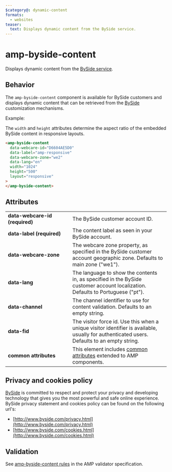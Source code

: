 ```yaml
---
$category@: dynamic-content
formats:
  - websites
teaser:
  text: Displays dynamic content from the BySide service.
---
```


<!--
Copyright 2018 The AMP HTML Authors. All Rights Reserved.

Licensed under the Apache License, Version 2.0 (the "License");
you may not use this file except in compliance with the License.
You may obtain a copy of the License at

      http://www.apache.org/licenses/LICENSE-2.0

Unless required by applicable law or agreed to in writing, software
distributed under the License is distributed on an "AS-IS" BASIS,
WITHOUT WARRANTIES OR CONDITIONS OF ANY KIND, either express or implied.
See the License for the specific language governing permissions and
limitations under the License.
-->

# amp-byside-content

Displays dynamic content from the [BySide service](http://www.byside.com/).

## Behavior

The `amp-byside-content` component is available for BySide customers and
displays dynamic content that can be retrieved from the [BySide](http://www.byside.com/) customization mechanisms.

Example:

The `width` and `height` attributes determine the aspect ratio of the embedded BySide content in responsive layouts.

```html
<amp-byside-content
  data-webcare-id="D6604AE5D0"
  data-label="amp-responsive"
  data-webcare-zone="we2"
  data-lang="en"
  width="1024"
  height="500"
  layout="responsive"
>
</amp-byside-content>
```

## Attributes

<table>
  <tr>
    <td width="40%"><strong>data-webcare-id (required)</strong></td>
    <td>The BySide customer account ID.</td>
  </tr>
  <tr>
    <td width="40%"><strong>data-label (required)</strong></td>
    <td>The content label as seen in your BySide account.</td>
  </tr>
  <tr>
    <td width="40%"><strong>data-webcare-zone</strong></td>
    <td>The webcare zone property, as specified in the BySide customer account geographic zone. Defaults to main zone ("we1").</td>
  </tr>
  <tr>
    <td width="40%"><strong>data-lang</strong></td>
    <td>The language to show the contents in, as specified in the BySide customer account localization. Defaults to Portuguese ("pt").</td>
  </tr>
  <tr>
    <td width="40%"><strong>data-channel</strong></td>
    <td>The channel identifier to use for content validation. Defaults to an empty string.</td>
  </tr>
  <tr>
    <td width="40%"><strong>data-fid</strong></td>
    <td>The visitor force id. Use this when a unique visitor identifier is available, usually for authenticated users. Defaults to an empty string.</td>
  </tr>
  <tr>
    <td width="40%"><strong>common attributes</strong></td>
    <td>This element includes <a href="https://amp.dev/documentation/guides-and-tutorials/learn/common_attributes">common attributes</a> extended to AMP components.</td>
  </tr>
</table>

## Privacy and cookies policy

[BySide](http://www.byside.com) is committed to respect and protect your privacy and developing technology that gives you the most powerful and safe online experience. BySide privacy statement and cookies policy can be found on the following url's:

- [http://www.byside.com/privacy.html](http://www.byside.com/privacy.html)
- [http://www.byside.com/cookies.html](http://www.byside.com/cookies.html)

## Validation

See [amp-byside-content rules](https://github.com/ampproject/amphtml/blob/master/extensions/amp-byside-content/validator-amp-byside-content.protoascii) in the AMP validator specification.
